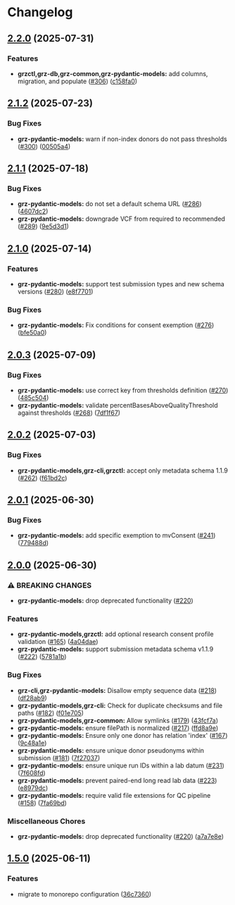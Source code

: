 # Changelog

## [2.2.0](https://github.com/BfArM-MVH/grz-tools/compare/grz-pydantic-models-v2.1.2...grz-pydantic-models-v2.2.0) (2025-07-31)


### Features

* **grzctl,grz-db,grz-common,grz-pydantic-models:** add columns, migration, and populate ([#306](https://github.com/BfArM-MVH/grz-tools/issues/306)) ([c158fa0](https://github.com/BfArM-MVH/grz-tools/commit/c158fa0cfe47ddacd66947dd57b814f43cfaefdc))

## [2.1.2](https://github.com/BfArM-MVH/grz-tools/compare/grz-pydantic-models-v2.1.1...grz-pydantic-models-v2.1.2) (2025-07-23)


### Bug Fixes

* **grz-pydantic-models:** warn if non-index donors do not pass thresholds ([#300](https://github.com/BfArM-MVH/grz-tools/issues/300)) ([00505a4](https://github.com/BfArM-MVH/grz-tools/commit/00505a486dad0062e7149135d63818a948c0e927))

## [2.1.1](https://github.com/BfArM-MVH/grz-tools/compare/grz-pydantic-models-v2.1.0...grz-pydantic-models-v2.1.1) (2025-07-18)


### Bug Fixes

* **grz-pydantic-models:** do not set a default schema URL ([#286](https://github.com/BfArM-MVH/grz-tools/issues/286)) ([4607dc2](https://github.com/BfArM-MVH/grz-tools/commit/4607dc2a0da0699594a3b5ff7ca219c1aca57638))
* **grz-pydantic-models:** downgrade VCF from required to recommended ([#289](https://github.com/BfArM-MVH/grz-tools/issues/289)) ([9e5d3d1](https://github.com/BfArM-MVH/grz-tools/commit/9e5d3d1a109eb9b422570c860c7d5272c372c177))

## [2.1.0](https://github.com/BfArM-MVH/grz-tools/compare/grz-pydantic-models-v2.0.3...grz-pydantic-models-v2.1.0) (2025-07-14)


### Features

* **grz-pydantic-models:** support test submission types and new schema versions ([#280](https://github.com/BfArM-MVH/grz-tools/issues/280)) ([e8f7701](https://github.com/BfArM-MVH/grz-tools/commit/e8f77013a31a4895d9a210eb348337e9725e8535))


### Bug Fixes

* **grz-pydantic-models:** Fix conditions for consent exemption ([#276](https://github.com/BfArM-MVH/grz-tools/issues/276)) ([bfe50a0](https://github.com/BfArM-MVH/grz-tools/commit/bfe50a040e0a4b7a2b0159f4c244cbe0b38ceeca))

## [2.0.3](https://github.com/BfArM-MVH/grz-tools/compare/grz-pydantic-models-v2.0.2...grz-pydantic-models-v2.0.3) (2025-07-09)


### Bug Fixes

* **grz-pydantic-models:** use correct key from thresholds definition ([#270](https://github.com/BfArM-MVH/grz-tools/issues/270)) ([485c504](https://github.com/BfArM-MVH/grz-tools/commit/485c504acd8648c3227182b5cbdf42195549554e))
* **grz-pydantic-models:** validate percentBasesAboveQualityThreshold against thresholds ([#268](https://github.com/BfArM-MVH/grz-tools/issues/268)) ([7df1f67](https://github.com/BfArM-MVH/grz-tools/commit/7df1f679760c399c8506453b7ef124b4dc142e60))

## [2.0.2](https://github.com/BfArM-MVH/grz-tools/compare/grz-pydantic-models-v2.0.1...grz-pydantic-models-v2.0.2) (2025-07-03)


### Bug Fixes

* **grz-pydantic-models,grz-cli,grzctl:** accept only metadata schema 1.1.9 ([#262](https://github.com/BfArM-MVH/grz-tools/issues/262)) ([f61bd2c](https://github.com/BfArM-MVH/grz-tools/commit/f61bd2c03e1a7ce0a667c7c9a7b467233d0835b3))

## [2.0.1](https://github.com/BfArM-MVH/grz-tools/compare/grz-pydantic-models-v2.0.0...grz-pydantic-models-v2.0.1) (2025-06-30)


### Bug Fixes

* **grz-pydantic-models:** add specific exemption to mvConsent ([#241](https://github.com/BfArM-MVH/grz-tools/issues/241)) ([779488d](https://github.com/BfArM-MVH/grz-tools/commit/779488d3c6f09b0c55c3faecfcd2698453874a64))

## [2.0.0](https://github.com/BfArM-MVH/grz-tools/compare/grz-pydantic-models-v1.5.0...grz-pydantic-models-v2.0.0) (2025-06-30)


### ⚠ BREAKING CHANGES

* **grz-pydantic-models:** drop deprecated functionality ([#220](https://github.com/BfArM-MVH/grz-tools/issues/220))

### Features

* **grz-pydantic-models,grzctl:** add optional research consent profile validation ([#165](https://github.com/BfArM-MVH/grz-tools/issues/165)) ([4a04dae](https://github.com/BfArM-MVH/grz-tools/commit/4a04daebf5936f0b398b2d7db03cf0f0f372970b))
* **grz-pydantic-models:** support submission metadata schema v1.1.9 ([#222](https://github.com/BfArM-MVH/grz-tools/issues/222)) ([5781a1b](https://github.com/BfArM-MVH/grz-tools/commit/5781a1b83a9e09a158a05862f107214c97d70994))


### Bug Fixes

* **grz-cli,grz-pydantic-models:** Disallow empty sequence data ([#218](https://github.com/BfArM-MVH/grz-tools/issues/218)) ([df28ab9](https://github.com/BfArM-MVH/grz-tools/commit/df28ab9dd78c97bdbbbcb68c4ff7a2208e049225))
* **grz-pydantic-models,grz-cli:** Check for duplicate checksums and file paths ([#182](https://github.com/BfArM-MVH/grz-tools/issues/182)) ([f01e705](https://github.com/BfArM-MVH/grz-tools/commit/f01e70595c232190a158906ba74ec180b4dcace9))
* **grz-pydantic-models,grz-common:** Allow symlinks ([#179](https://github.com/BfArM-MVH/grz-tools/issues/179)) ([43fcf7a](https://github.com/BfArM-MVH/grz-tools/commit/43fcf7ab1ae1a81aa79656073e764f310e5ed851))
* **grz-pydantic-models:** ensure filePath is normalized ([#217](https://github.com/BfArM-MVH/grz-tools/issues/217)) ([ffd8a9e](https://github.com/BfArM-MVH/grz-tools/commit/ffd8a9e1d6cbcd57ba5dc910a575ab5ba3ec651c))
* **grz-pydantic-models:** Ensure only one donor has relation 'index' ([#167](https://github.com/BfArM-MVH/grz-tools/issues/167)) ([9c48a1e](https://github.com/BfArM-MVH/grz-tools/commit/9c48a1ecdfcd10a8e15e9a55e79ea84be13c89c9))
* **grz-pydantic-models:** ensure unique donor pseudonyms within submission ([#181](https://github.com/BfArM-MVH/grz-tools/issues/181)) ([7f27037](https://github.com/BfArM-MVH/grz-tools/commit/7f27037c4fbc8ee8ccf1cb26ea15417a9dce70a4))
* **grz-pydantic-models:** ensure unique run IDs within a lab datum ([#231](https://github.com/BfArM-MVH/grz-tools/issues/231)) ([7f608fd](https://github.com/BfArM-MVH/grz-tools/commit/7f608fd7f43a8e596231a2bce1283cf29ef5a97c))
* **grz-pydantic-models:** prevent paired-end long read lab data ([#223](https://github.com/BfArM-MVH/grz-tools/issues/223)) ([e8979dc](https://github.com/BfArM-MVH/grz-tools/commit/e8979dc3fa83de229c1ccc091dcf35be957f781e))
* **grz-pydantic-models:** require valid file extensions for QC pipeline ([#158](https://github.com/BfArM-MVH/grz-tools/issues/158)) ([7fa69bd](https://github.com/BfArM-MVH/grz-tools/commit/7fa69bdcf6702a08c0b0409df37cec43d559f7ae))


### Miscellaneous Chores

* **grz-pydantic-models:** drop deprecated functionality ([#220](https://github.com/BfArM-MVH/grz-tools/issues/220)) ([a7a7e8e](https://github.com/BfArM-MVH/grz-tools/commit/a7a7e8e105c7eb2bb0d567b73bf4da76427fd4d3))

## [1.5.0](https://github.com/BfArM-MVH/grz-tools/compare/grz-pydantic-models-v1.4.0...grz-pydantic-models-v1.5.0) (2025-06-11)


### Features

* migrate to monorepo configuration ([36c7360](https://github.com/BfArM-MVH/grz-tools/commit/36c736044ce09473cc664b4471117465c5cab9a3))
